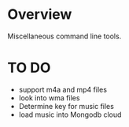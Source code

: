 # Overview
Miscellaneous command line tools.

# TO DO
* support m4a and mp4 files
* look into wma files
* Determine key for music files
* load music into Mongodb cloud 
